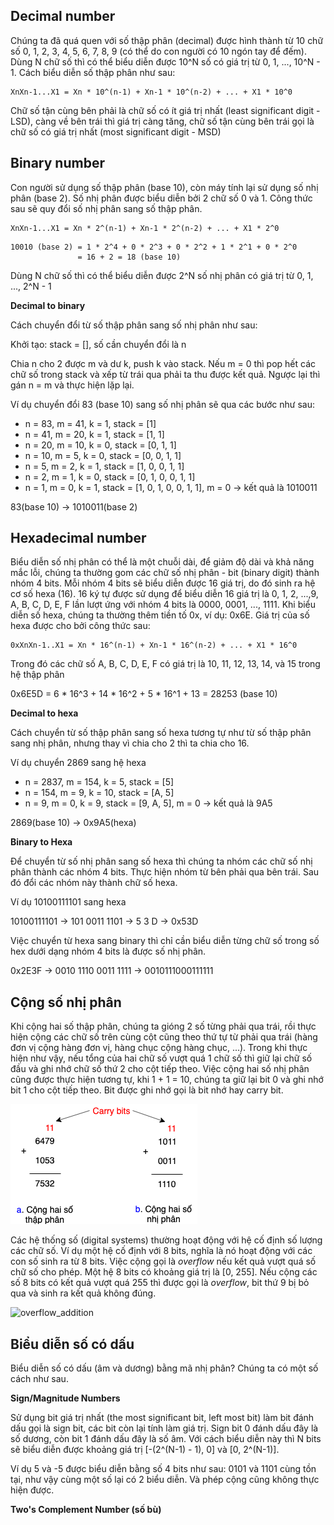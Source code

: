 ## Decimal number

Chúng ta đã quá quen với số thập phân (decimal) được hình thành từ 10 chữ số 0, 1, 2, 3, 4, 5, 6, 7, 8, 9 (có thể do con người có 10 ngón tay để đếm). Dùng N chữ số thì có thể biểu diễn được 10^N số có giá trị từ 0, 1, ..., 10^N - 1. Cách biểu diễn số thập phân như sau:

```
XnXn-1...X1 = Xn * 10^(n-1) + Xn-1 * 10^(n-2) + ... + X1 * 10^0
```

Chữ số tận cùng bên phải là chữ số có ít giá trị nhất (least significant digit - LSD), càng về bên trái thì giá trị càng tăng, chữ số tận cùng bên trái gọi là chữ số có giá trị nhất (most significant digit - MSD)

## Binary number

Con người sử dụng số thập phân (base 10), còn máy tính lại sử dụng số nhị phân (base 2). Số nhị phân được biểu diễn bởi 2 chữ số 0 và 1. Công thức sau sẽ quy đổi số nhị phân sang số thập phân.

```
XnXn-1...X1 = Xn * 2^(n-1) + Xn-1 * 2^(n-2) + ... + X1 * 2^0
```

```
10010 (base 2) = 1 * 2^4 + 0 * 2^3 + 0 * 2^2 + 1 * 2^1 + 0 * 2^0
               = 16 + 2 = 18 (base 10)
```

Dùng N chữ số thì có thể biểu diễn được 2^N số nhị phân có giá trị từ 0, 1, ..., 2^N - 1

**Decimal to binary**

Cách chuyển đổi từ số thập phân sang số nhị phân như sau:

Khởi tạo: stack = [], số cần chuyển đổi là n

Chia n cho 2 được m và dư k, push k vào stack. Nếu m = 0 thì pop hết các chữ số trong stack và xếp từ trái qua phải ta thu được kết quả. Ngược lại thì gán n = m và thực hiện lặp lại. 

Ví dụ chuyển đổi 83 (base 10) sang số nhị phân sẽ qua các bước như sau:

- n = 83, m = 41, k = 1, stack = [1]
- n = 41, m = 20, k = 1, stack = [1, 1]
- n = 20, m = 10, k = 0, stack = [0, 1, 1]
- n = 10, m = 5, k = 0, stack = [0, 0, 1, 1]
- n = 5, m = 2, k = 1, stack = [1, 0, 0, 1, 1]
- n = 2, m = 1, k = 0, stack = [0, 1, 0, 0, 1, 1]
- n = 1, m = 0, k = 1, stack = [1, 0, 1, 0, 0, 1, 1], m = 0 -> kết quả là 1010011

83(base 10) -> 1010011(base 2)

## Hexadecimal number

Biểu diễn số nhị phân có thể là một chuỗi dài, để giảm độ dài và khả năng mắc lỗi, chúng ta thường gom các chữ số nhị phân - bit (binary digit) thành nhóm 4 bits. Mỗi nhóm 4 bits sẽ biểu diễn được 16 giá trị, do đó sinh ra hệ cơ số hexa (16). 16 ký tự được sử dụng để biểu diễn 16 giá trị là 0, 1, 2, ...,9, A, B, C, D, E, F lần lượt ứng với nhóm 4 bits là 0000, 0001, ..., 1111. Khi biểu diễn số hexa, chúng ta thường thêm tiền tố 0x, ví dụ: 0x6E. Giá trị của số hexa được cho bởi công thức sau:

```
0xXnXn-1..X1 = Xn * 16^(n-1) + Xn-1 * 16^(n-2) + ... + X1 * 16^0
```

Trong đó các chữ số A, B, C, D, E, F có giá trị là 10, 11, 12, 13, 14, và 15 trong hệ thập phân

0x6E5D = 6 * 16^3 + 14 * 16^2 + 5 * 16^1 + 13
       = 28253 (base 10)

**Decimal to hexa**

Cách chuyển từ số thập phân sang số hexa tương tự như từ số thập phân sang nhị phân, nhưng thay vì chia cho 2 thì ta chia cho 16.

Ví dụ chuyển 2869 sang hệ hexa

- n = 2837, m = 154, k = 5, stack = [5]
- n = 154, m = 9, k = 10, stack = [A, 5]
- n = 9, m = 0, k = 9, stack = [9, A, 5], m = 0 -> kết quả là 9A5

2869(base 10) -> 0x9A5(hexa)

**Binary to Hexa**

Để chuyển từ số nhị phân sang số hexa thì chúng ta nhóm các chữ số nhị phân thành các nhóm 4 bits. Thực hiện nhóm từ bên phải qua bên trái. Sau đó đổi các nhóm này thành chữ số hexa.

Ví dụ 10100111101 sang hexa

10100111101 -> 101 0011 1101 -> 5 3 D -> 0x53D

Việc chuyển từ hexa sang binary thì chỉ cần biểu diễn từng chữ số trong số hex dưới dạng nhóm 4 bits là được số nhị phân.

0x2E3F -> 0010 1110 0011 1111 -> 0010111000111111

## Cộng số nhị phân

Khi cộng hai số thập phân, chúng ta gióng 2 số từng phải qua trái, rồi thực hiện cộng các chữ số trên cùng cột cũng theo thứ tự từ phải qua trái (hàng đơn vị cộng hàng đơn vị, hàng chục cộng hàng chục, ...). Trong khi thực hiện như vậy, nếu tổng của hai chữ số vượt quá 1 chữ số thì giữ lại chữ số đầu và ghi nhớ chữ số thứ 2 cho cột tiếp theo. Việc cộng hai số nhị phân cũng được thực hiện tương tự, khi 1 + 1 = 10, chúng ta giữ lại bit 0 và ghi nhớ bit 1 cho cột tiếp theo. Bit được ghi nhớ gọi là bit nhớ hay carry bit.

![sum_of_numbers](img/sum_of_numbers.png)

Các hệ thống số (digital systems) thường hoạt động với hệ cố định số lượng các chữ số. Ví dụ một hệ cố định với 8 bits, nghĩa là nó hoạt động với các con số sinh ra từ 8 bits. Việc cộng gọi là *overflow* nếu kết quả vượt quá số chữ số cho phép. Một hệ 8 bits có khoảng giá trị là [0, 255]. Nếu cộng các số 8 bits có kết quả vượt quá 255 thì được gọi là *overflow*, bit thứ 9 bị bỏ qua và sinh ra kết quả không đúng.

![overflow_addition](img/overflow_addition.png)

## Biểu diễn số có dấu

Biểu diễn số có dấu (âm và dương) bằng mã nhị phân? Chúng ta có một số cách như sau.

**Sign/Magnitude Numbers**

Sử dụng bit giá trị nhất (the most significant bit, left most bit) làm bit đánh dấu gọi là sign bit, các bit còn lại tính làm giá trị. Sign bit 0 đánh dấu đây là số dương, còn bit 1 đánh dấu đây là số âm. Với cách biểu diễn này thì N bits sẽ biểu diễn được khoảng giá trị [-(2^(N-1) - 1), 0] và [0, 2^(N-1)].

Ví dụ 5 và -5 được biểu diễn bằng số 4 bits như sau: 0101 và 1101 cùng tồn tại, như vậy cùng một số lại có 2 biểu diễn. Và phép cộng cũng không thực hiện được.

**Two's Complement Number (số bù)**


